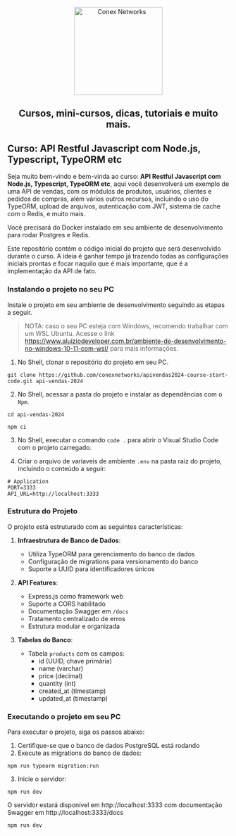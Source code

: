 <p align="center">
  <a href="https://aluiziodeveloper.com.br/">
    <img alt="Conex Networks" src="https://aluiziodeveloper.com.br/assets/img/icon.png" width="200" />
  </a>
</p>
<h2 align="center">
Cursos, mini-cursos, dicas, tutoriais e muito mais.
</h2>

## Curso: API Restful Javascript com Node.js, Typescript, TypeORM etc

Seja muito bem-vindo e bem-vinda ao curso: **API Restful Javascript com Node.js, Typescript, TypeORM etc**, aqui você desenvolverá um exemplo de uma API de vendas, com os módulos de produtos, usuários, clientes e pedidos de compras, além vários outros recursos, incluindo o uso do TypeORM, upload de arquivos, autenticação com JWT, sistema de cache com o Redis, e muito mais.

Você precisará do Docker instalado em seu ambiente de desenvolvimento para rodar Postgres e Redis.

Este repositório contém o código inicial do projeto que será desenvolvido durante o curso. A ideia é ganhar tempo já trazendo todas as configurações iniciais prontas e focar naquilo que é mais importante, que é a implementação da API de fato.

### Instalando o projeto no seu PC

Instale o projeto em seu ambiente de desenvolvimento seguindo as etapas a seguir.

> NOTA: caso o seu PC esteja com Windows, recomendo trabalhar com um WSL Ubuntu. Acesse o link https://www.aluiziodeveloper.com.br/ambiente-de-desenvolvimento-no-windows-10-11-com-wsl/ para mais informações.

1. No Shell, clonar o repositório do projeto em seu PC.

```shell
git clone https://github.com/conexnetworks/apivendas2024-course-start-code.git api-vendas-2024
```

2. No Shell, acessar a pasta do projeto e instalar as dependências com o `Npm`.

```shell
cd api-vendas-2024

npm ci
```

3. No Shell, executar o comando `code .` para abrir o Visual Studio Code com o projeto carregado.

4. Criar o arquivo de variaveis de ambiente `.env` na pasta raiz do projeto, incluindo o conteúdo a seguir:

```shell
# Application
PORT=3333
API_URL=http://localhost:3333
```

### Estrutura do Projeto

O projeto está estruturado com as seguintes características:

1. **Infraestrutura de Banco de Dados**:
   - Utiliza TypeORM para gerenciamento do banco de dados
   - Configuração de migrations para versionamento do banco
   - Suporte a UUID para identificadores únicos

2. **API Features**:
   - Express.js como framework web
   - Suporte a CORS habilitado
   - Documentação Swagger em `/docs`
   - Tratamento centralizado de erros
   - Estrutura modular e organizada

3. **Tabelas do Banco**:
   - Tabela `products` com os campos:
     - id (UUID, chave primária)
     - name (varchar)
     - price (decimal)
     - quantity (int)
     - created_at (timestamp)
     - updated_at (timestamp)

### Executando o projeto em seu PC

Para executar o projeto, siga os passos abaixo:

1. Certifique-se que o banco de dados PostgreSQL está rodando
2. Execute as migrations do banco de dados:
```shell
npm run typeorm migration:run
```
3. Inicie o servidor:
```shell
npm run dev
```

O servidor estará disponível em http://localhost:3333 com documentação Swagger em http://localhost:3333/docs

```shell
npm run dev
```




